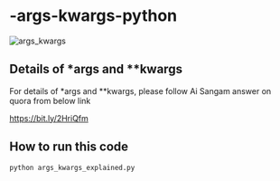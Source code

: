 # -args-kwargs-python  

![args_kwargs](https://user-images.githubusercontent.com/35392729/57799879-b26ae000-776d-11e9-96fb-7b0b8eb5e44e.png)

## Details of *args and **kwargs  

For details of *args and **kwargs, please follow Ai Sangam answer on quora from below link  

https://bit.ly/2HriQfm

## How to run this code  

```
python args_kwargs_explained.py
```

  
